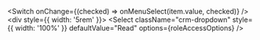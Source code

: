  <Switch
                                    onChange={(checked) => onMenuSelect(item.value, checked)} />
                                <div style={{ width: '5rem' }}>
                                    <Select
                                        className="crm-dropdown"
                                        style={{ width: '100%' }}
                                        defaultValue="Read"
                                        options={roleAccessOptions} />
                                </div>
